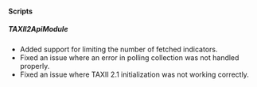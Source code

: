 #### Scripts
##### TAXII2ApiModule
- Added support for limiting the number of fetched indicators.
- Fixed an issue where an error in polling collection was not handled properly.
- Fixed an issue where TAXII 2.1 initialization was not working correctly.